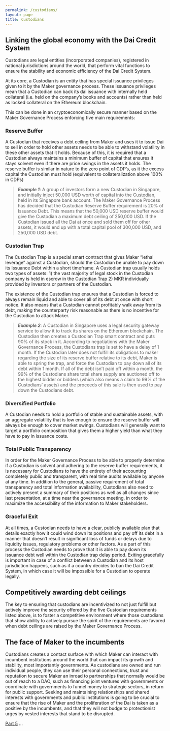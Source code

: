 ```yaml
---
permalink: /custodians/
layout: page
title: Custodians
---
```



## Linking the global economy with the Dai Credit System

Custodians are legal entities (incorporated companies), registered in national jurisdictions around the world, that perform vital functions to ensure the stability and economic efficiency of the Dai Credit System.

At its core, a Custodian is an entity that has special issuance privileges given to it by the Maker governance process. These issuance privileges mean that a Custodian can back its dai issuance with internally held collateral (i.e. held on the company’s books and accounts) rather than held as locked collateral on the Ethereum blockchain.

This can be done in an cryptoeconomically secure manner based on the Maker Governance Process enforcing five main requirements:

### Reserve Buffer

A Custodian that receives a debt ceiling from Maker and uses it to issue Dai to sell in order to hold other assets needs to be able to withstand volatility in these other assets that it holds. Because of this, it is required that a Custodian always maintains a minimum buffer of capital that ensures it stays solvent even if there are price swings in the assets it holds. The reserve buffer is similar in nature to the zero point of CDP’s, as it the excess capital the Custodian must hold (equivalent to collateralization above 100% in CDPs)

>*__Example 1__*: A group of investors form a new Custodian in Singapore, and initially inject 50,000 USD worth of capital into the Custodian, held in its Singapore bank account. The Maker Governance Process has decided that the Custodian Reserve Buffer requirement is 20% of Issuance Debt. This means that the 50,000 USD reserve buffer would give the Custodian a maximum debt ceiling of 250,000 USD. If the Custodian issued all the Dai at once and sold them off for other assets, it would end up with a total capital pool of 300,000 USD, and 250,000 USD debt.

### Custodian Trap

The Custodian Trap is a special smart contract that gives Maker “lethal leverage” against a Custodian, should the Custodian be unable to pay down its Issuance Debt within a short timeframe. A Custodian trap usually holds two types of assets: 1) the vast majority of legal stock in the Custodian company is held in escrow in the Custodian Trap 2) MKR individually provided by investors or partners of the Custodian.

The existence of the Custodian trap ensures that a Custodian is forced to always remain liquid and able to cover all of its debt at once with short notice. It also means that a Custodian cannot profitably walk away from its debt, making the counterparty risk reasonable as there is no incentive for the Custodian to attack Maker.

>*__Example 2__*: A Custodian in Singapore uses a legal security gateway service to allow it to track its shares on the Ethereum blockchain. The Custodian then creates a Custodian Trap smart contract and puts 90% of its stock in it. According to negotiations with the Maker Governance Process, the Custodians trap is set to have a delay of 1 month. If the Custodian later does not fulfill its obligations to maker regarding the size of its reserve buffer relative to its debt, Maker is able to spring the trap, and force the Custodian to pay down all of its debt within 1 month. If all of the debt isn’t paid off within a month, the 99% of the Custodians share total share supply are auctioned off to the highest bidder or bidders (which also means a claim to 99% of the Custodians’ assets) and the proceeds of this sale is then used to pay down the Custodians debt.

### Diversified Portfolio

A Custodian needs to hold a portfolio of stable and sustainable assets, with an aggregate volatility that is low enough to ensure the reserve buffer will always be enough to cover market swings. Custodians will generally want to target a portfolio composition that gives them a higher yield than what they have to pay in issuance costs.

### Total Public Transparency

In order for the Maker Governance Process to be able to properly determine if a Custodian is solvent and adhering to the reserve buffer requirements, it is necessary for Custodians to have the entirety of their accounting completely public and transparent, with real time audits available by anyone at any time. In addition to the general, passive requirement of total transparency and total information availability, Custodians also need to actively present a summary of their positions as well as all changes since last presentation, at a time near the governance meeting, in order to maximize the accessibility of the information to Maker stakeholders.

### Graceful Exit

At all times, a Custodian needs to have a clear, publicly available plan that details exactly how it could wind down its positions and pay off its debt in a manner that doesn’t result in significant loss of funds or delays due to liquidity issues, regulatory problems or other factors. As a part of this process the Custodian needs to prove that it is able to pay down its issuance debt well within the Custodian trap delay period. Exiting gracefully is important in case of a conflict between a Custodian and its host jurisdiction happens, such as if a country decides to ban the Dai Credit System, in which case it will be impossible for a Custodian to operate legally.

## Competitively awarding debt ceilings

The key to ensuring that custodians are incentivized to not just fulfill but actively improve the security offered by the five Custodian requirements listed above, is to foster a competitive environment where those custodians that show ability to actively pursue the spirit of the requirements are favored when debt ceilings are raised by the Maker Governance Process.

## The face of Maker to the incumbents

Custodians creates a contact surface with which Maker can interact with incumbent institutions around the world that can impact its growth and stability, most importantly governments. As custodians are owned and run individual people, they can use their personal connections, trust and reputation to secure Maker an inroad to partnerships that normally would be out of reach to a DAO, such as financing joint ventures with governments or coordinate with governments to funnel money to strategic sectors, in return for public support. Seeking and maintaining relationships and shared interests with governments and public institutions is going to be crucial to ensure that the rise of Maker and the proliferation of the Dai is taken as a positive by the incumbents, and that they will not budge to protectionist urges by vested interests that stand to be disrupted.


<div class="pagination">
    <a class="pagination-item older" href="/docs/mkr-distribution-and-the-mkr-fund/">Part 5</a>
    <span class="pagination-item newer">…</span>
</div>
